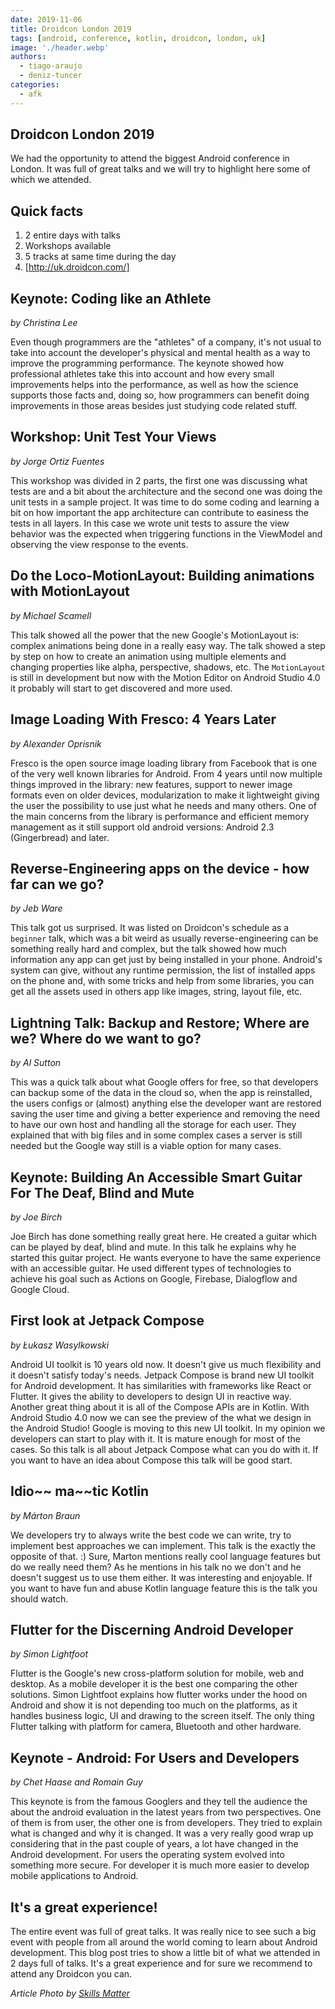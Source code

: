 ```yaml
---
date: 2019-11-06
title: Droidcon London 2019
tags: [android, conference, kotlin, droidcon, london, uk]
image: './header.webp'
authors:
  - tiago-araujo
  - deniz-tuncer
categories:
  - afk
---
```


## Droidcon London 2019

We had the opportunity to attend the biggest Android conference in London. It was full of great talks and we will try to highlight here some of which we attended.

## Quick facts

1. 2 entire days with talks
2. Workshops available
3. 5 tracks at same time during the day
4. [http://uk.droidcon.com/]

## Keynote: Coding like an Athlete

_by Christina Lee_

Even though programmers are the "athletes" of a company, it's not usual to take into account the developer's physical and mental health as a way to improve the programming performance. The keynote showed how professional athletes take this into account and how every small improvements helps into the performance, as well as how the science supports those facts and, doing so, how programmers can benefit doing improvements in those areas besides just studying code related stuff.

## Workshop: Unit Test Your Views

_by Jorge Ortiz Fuentes_

This workshop was divided in 2 parts, the first one was discussing what tests are and a bit about the architecture and the second one was doing the unit tests in a sample project. It was time to do some coding and learning a bit on how important the app architecture can contribute to easiness the tests in all layers. In this case we wrote unit tests to assure the view behavior was the expected when triggering functions in the ViewModel and observing the view response to the events.

## Do the Loco-MotionLayout: Building animations with MotionLayout

_by Michael Scamell_

This talk showed all the power that the new Google's MotionLayout is: complex animations being done in a really easy way. The talk showed a step by step on how to create an animation using multiple elements and changing properties like alpha, perspective, shadows, etc. The `MotionLayout` is still in development but now with the Motion Editor on Android Studio 4.0 it probably will start to get discovered and more used.

## Image Loading With Fresco: 4 Years Later

_by Alexander Oprisnik_

Fresco is the open source image loading library from Facebook that is one of the very well known libraries for Android. From 4 years until now multiple things improved in the library: new features, support to newer image formats even on older devices, modularization to make it lightweight giving the user the possibility to use just what he needs and many others. One of the main concerns from the library is performance and efficient memory management as it still support old android versions: Android 2.3 (Gingerbread) and later.

## Reverse-Engineering apps on the device - how far can we go?

_by Jeb Ware_

This talk got us surprised. It was listed on Droidcon's schedule as a `beginner` talk, which was a bit weird as usually reverse-engineering can be something really hard and complex, but the talk showed how much information any app can get just by being installed in your phone. Android's system can give, without any runtime permission, the list of installed apps on the phone and, with some tricks and help from some libraries, you can get all the assets used in others app like images, string, layout file, etc.

## Lightning Talk: Backup and Restore; Where are we? Where do we want to go?

_by Al Sutton_

This was a quick talk about what Google offers for free, so that developers can backup some of the data in the cloud so, when the app is reinstalled, the users configs or (almost) anything else the developer want are restored saving the user time and giving a better experience and removing the need to have our own host and handling all the storage for each user. They explained that with big files and in some complex cases a server is still needed but the Google way still is a viable option for many cases.

## Keynote: Building An Accessible Smart Guitar For The Deaf, Blind and Mute

_by Joe Birch_

Joe Birch has done something really great here. He created a guitar which can be played by deaf, blind and mute.
In this talk he explains why he started this guitar project. He wants everyone to have the same experience with an accessible guitar.
He used different types of technologies to achieve his goal such as Actions on Google, Firebase, Dialogflow and Google Cloud.

## First look at Jetpack Compose

_by Łukasz Wasylkowski_

Android UI toolkit is 10 years old now. It doesn't give us much flexibility and it doesn't satisfy today's needs.
Jetpack Compose is brand new UI toolkit for Android development. It has similarities with frameworks like React or Flutter.
It gives the ability to developers to design UI in reactive way. Another great thing about it is all of the Compose APIs are in Kotlin.
With Android Studio 4.0 now we can see the preview of the what we design in the Android Studio! Google is moving to this new UI toolkit.
In my opinion we developers can start to play with it. It is mature enough for most of the cases. So this talk is all about Jetpack Compose what can you do with it.
If you want to have an idea about Compose this talk will be good start.

## Idio~~ ma~~tic Kotlin

_by Márton Braun_

We developers try to always write the best code we can write, try to implement best approaches we can implement. This talk is the exactly the opposite of that. :)
Sure, Marton mentions really cool language features but do we really need them? As he mentions in his talk no we don't and he doesn't suggest us to use them either.
It was interesting and enjoyable. If you want to have fun and abuse Kotlin language feature this is the talk you should watch.

## Flutter for the Discerning Android Developer

_by Simon Lightfoot_

Flutter is the Google's new cross-platform solution for mobile, web and desktop. As a mobile developer it is the best one comparing the other solutions.
Simon Lightfoot explains how flutter works under the hood on Android and show it is not depending too much on the platforms, as it handles business logic, UI and drawing to the screen itself.
The only thing Flutter talking with platform for camera, Bluetooth and other hardware.

## Keynote - Android: For Users and Developers

_by Chet Haase and Romain Guy_

This keynote is from the famous Googlers and they tell the audience the about the android evaluation in the latest years from two perspectives. One of them is from user, the other one is from developers.
They tried to explain what is changed and why it is changed. It was a very really good wrap up considering that in the past couple of years, a lot have changed in the Android development. For users the operating system evolved into something more secure.
For developer it is much more easier to develop mobile applications to Android.

## It's a great experience!

The entire event was full of great talks. It was really nice to see such a big event with people from all around the world coming to learn about Android development. This blog post tries to show a little bit of what we attended in 2 days full of talks. It's a great experience and for sure we recommend to attend any Droidcon you can.

_Article Photo by [Skills Matter](https://www.flickr.com/photos/skillsmatter/48957824092/in/album-72157711476555262/)_
